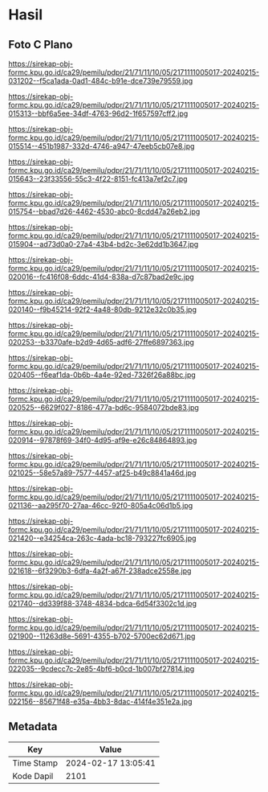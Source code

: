 # Hasil

## Foto C Plano

https://sirekap-obj-formc.kpu.go.id/ca29/pemilu/pdpr/21/71/11/10/05/2171111005017-20240215-031202--f5ca1ada-0ad1-484c-b91e-dce739e79559.jpg

https://sirekap-obj-formc.kpu.go.id/ca29/pemilu/pdpr/21/71/11/10/05/2171111005017-20240215-015313--bbf6a5ee-34df-4763-96d2-1f657597cff2.jpg

https://sirekap-obj-formc.kpu.go.id/ca29/pemilu/pdpr/21/71/11/10/05/2171111005017-20240215-015514--451b1987-332d-4746-a947-47eeb5cb07e8.jpg

https://sirekap-obj-formc.kpu.go.id/ca29/pemilu/pdpr/21/71/11/10/05/2171111005017-20240215-015643--23f33556-55c3-4f22-8151-fc413a7ef2c7.jpg

https://sirekap-obj-formc.kpu.go.id/ca29/pemilu/pdpr/21/71/11/10/05/2171111005017-20240215-015754--bbad7d26-4462-4530-abc0-8cdd47a26eb2.jpg

https://sirekap-obj-formc.kpu.go.id/ca29/pemilu/pdpr/21/71/11/10/05/2171111005017-20240215-015904--ad73d0a0-27a4-43b4-bd2c-3e62dd1b3647.jpg

https://sirekap-obj-formc.kpu.go.id/ca29/pemilu/pdpr/21/71/11/10/05/2171111005017-20240215-020016--fc416f08-6ddc-41d4-838a-d7c87bad2e9c.jpg

https://sirekap-obj-formc.kpu.go.id/ca29/pemilu/pdpr/21/71/11/10/05/2171111005017-20240215-020140--f9b45214-92f2-4a48-80db-9212e32c0b35.jpg

https://sirekap-obj-formc.kpu.go.id/ca29/pemilu/pdpr/21/71/11/10/05/2171111005017-20240215-020253--b3370afe-b2d9-4d65-adf6-27ffe6897363.jpg

https://sirekap-obj-formc.kpu.go.id/ca29/pemilu/pdpr/21/71/11/10/05/2171111005017-20240215-020405--f6eaf1da-0b6b-4a4e-92ed-7326f26a88bc.jpg

https://sirekap-obj-formc.kpu.go.id/ca29/pemilu/pdpr/21/71/11/10/05/2171111005017-20240215-020525--6629f027-8186-477a-bd6c-9584072bde83.jpg

https://sirekap-obj-formc.kpu.go.id/ca29/pemilu/pdpr/21/71/11/10/05/2171111005017-20240215-020914--97878f69-34f0-4d95-af9e-e26c84864893.jpg

https://sirekap-obj-formc.kpu.go.id/ca29/pemilu/pdpr/21/71/11/10/05/2171111005017-20240215-021025--58e57a89-7577-4457-af25-b49c8841a46d.jpg

https://sirekap-obj-formc.kpu.go.id/ca29/pemilu/pdpr/21/71/11/10/05/2171111005017-20240215-021136--aa295f70-27aa-46cc-92f0-805a4c06d1b5.jpg

https://sirekap-obj-formc.kpu.go.id/ca29/pemilu/pdpr/21/71/11/10/05/2171111005017-20240215-021420--e34254ca-263c-4ada-bc18-793227fc6905.jpg

https://sirekap-obj-formc.kpu.go.id/ca29/pemilu/pdpr/21/71/11/10/05/2171111005017-20240215-021618--6f3290b3-6dfa-4a2f-a67f-238adce2558e.jpg

https://sirekap-obj-formc.kpu.go.id/ca29/pemilu/pdpr/21/71/11/10/05/2171111005017-20240215-021740--dd339f88-3748-4834-bdca-6d54f3302c1d.jpg

https://sirekap-obj-formc.kpu.go.id/ca29/pemilu/pdpr/21/71/11/10/05/2171111005017-20240215-021900--11263d8e-5691-4355-b702-5700ec62d671.jpg

https://sirekap-obj-formc.kpu.go.id/ca29/pemilu/pdpr/21/71/11/10/05/2171111005017-20240215-022035--9cdecc7c-2e85-4bf6-b0cd-1b007bf27814.jpg

https://sirekap-obj-formc.kpu.go.id/ca29/pemilu/pdpr/21/71/11/10/05/2171111005017-20240215-022156--85671f48-e35a-4bb3-8dac-414f4e351e2a.jpg


## Metadata

| Key        | Value               |
| ---------- | ------------------- |
| Time Stamp | 2024-02-17 13:05:41 |
| Kode Dapil | 2101                |




